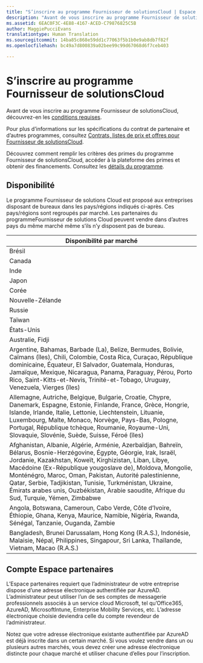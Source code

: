 ```yaml
---
title: "S’inscrire au programme Fournisseur de solutionsCloud | Espace partenaires"
description: "Avant de vous inscrire au programme Fournisseur de solutionsCloud, découvrez les conditions requises."
ms.assetid: 6EAC0F3C-4E88-4167-ACED-C79876825C5B
author: MaggiePucciEvans
translationtype: Human Translation
ms.sourcegitcommit: 14ba85c868e59dd1c77063f5b1b0e9ab8db7f82f
ms.openlocfilehash: bc49a7d800839a02bee99c99d67068d6f7ceb403

---
```


# S’inscrire au programme Fournisseur de solutionsCloud


Avant de vous inscrire au programme Fournisseur de solutionsCloud, découvrez-en les [conditions requises]( http://go.microsoft.com/fwlink/p/?LinkId=617116).

Pour plus d’informations sur les spécifications du contrat de partenaire et d’autres programmes, consultez [Contrats, listes de prix et offres pour Fournisseur de solutionsCloud](csp-documents-and-learning-resources.md).

Découvrez comment remplir les critères des primes du programme Fournisseur de solutionsCloud, accéder à la plateforme des primes et obtenir des financements. Consultez les [détails du programme](https://go.microsoft.com/fwlink/?linkid=831533).

## <a href="" id="markets"></a>Disponibilité


Le programme Fournisseur de solutions Cloud est proposé aux entreprises disposant de bureaux dans les pays/régions indiqués ci-après. Ces pays/régions sont regroupés par marché. Les partenaires du programmeFournisseur de solutions Cloud peuvent vendre dans d’autres pays du même marché même s’ils n’y disposent pas de bureau.

| Disponibilité par marché                                                                                                                                                                                                                                                                                                                                                                                                                 |
|----------------------------------------------------------------------------------------------------------------------------------------------------------------------------------------------------------------------------------------------------------------------------------------------------------------------------------------------------------------------------------------------------------------------------------------|
| Brésil                                                                                                                                                                                                                                                                                                                                                                                                                                 |
| Canada                                                                                                                                                                                                                                                                                                                                                                                                                                 |
| Inde                                                                                                                                                                                                                                                                                                                                                                                                                                  |
| Japon                                                                                                                                                                                                                                                                                                                                                                                                                                  |
| Corée                                                                                                                                                                                                                                                                                                                                                                                                                                  |
| Nouvelle-Zélande                                                                                                                                                                                                                                                                                                                                                                                                                            |
| Russie                                                                                                                                                                                                                                                                                                                                                                                                                                 |
| Taïwan                                                                                                                                                                                                                                                                                                                                                                                                                                 |
| États-Unis                                                                                                                                                                                                                                                                                                                                                                                                                          |
| Australie, Fidji                                                                                                                                                                                                                                                                                                                                                                                                                        |
| Argentine, Bahamas, Barbade (La), Belize, Bermudes, Bolivie, Caïmans (îles), Chili, Colombie, Costa Rica, Curaçao, République dominicaine, Équateur, El Salvador, Guatemala, Honduras, Jamaïque, Mexique, Nicaragua, Panama, Paraguay, Pérou, Porto Rico, Saint-Kitts-et-Nevis, Trinité-et-Tobago, Uruguay, Venezuela, Vierges (îles)                                                                                                           |
| Allemagne, Autriche, Belgique, Bulgarie, Croatie, Chypre, Danemark, Espagne, Estonie, Finlande, France, Grèce, Hongrie, Islande, Irlande, Italie, Lettonie, Liechtenstein, Lituanie, Luxembourg, Malte, Monaco, Norvège, Pays-Bas, Pologne, Portugal, République tchèque, Roumanie, Royaume-Uni, Slovaquie, Slovénie, Suède, Suisse, Féroé (îles)                                                                                          |
| Afghanistan, Albanie, Algérie, Arménie, Azerbaïdjan, Bahreïn, Bélarus, Bosnie-Herzégovine, Égypte, Géorgie, Irak, Israël, Jordanie, Kazakhstan, Koweït, Kirghizistan, Liban, Libye, Macédoine (Ex-République yougoslave de), Moldova, Mongolie, Monténégro, Maroc, Oman, Pakistan, Autorité palestinienne, Qatar, Serbie, Tadjikistan, Tunisie, Turkménistan, Ukraine, Émirats arabes unis, Ouzbékistan, Arabie saoudite, Afrique du Sud, Turquie, Yémen, Zimbabwe |
| Angola, Botswana, Cameroun, Cabo Verde, Côte d’Ivoire, Éthiopie, Ghana, Kenya, Maurice, Namibie, Nigéria, Rwanda, Sénégal, Tanzanie, Ouganda, Zambie                                                                                                                                                                                                                                                                                  |
| Bangladesh, Brunei Darussalam, Hong Kong (R.A.S.), Indonésie, Malaisie, Népal, Philippines, Singapour, Sri Lanka, Thaïlande, Vietnam, Macao (R.A.S.)                                                                                                                                                                                                                                                                                              |

 

## Compte Espace partenaires


L’Espace partenaires requiert que l’administrateur de votre entreprise dispose d’une adresse électronique authentifiée par AzureAD. L’administrateur peut utiliser l’un de ses comptes de messagerie professionnels associés à un service cloud Microsoft, tel qu’Office365, AzureAD, MicrosoftIntune, Enterprise Mobility Services, etc. L’adresse électronique choisie deviendra celle du compte revendeur de l’administrateur.

Notez que votre adresse électronique existante authentifiée par AzureAD est déjà inscrite dans un certain marché. Si vous voulez vendre dans un ou plusieurs autres marchés, vous devez créer une adresse électronique distincte pour chaque marché et utiliser chacune d’elles pour l’inscription.

 

 






<!--HONumber=Nov16_HO4-->


